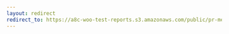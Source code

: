 ```yaml
---
layout: redirect
redirect_to: https://a8c-woo-test-reports.s3.amazonaws.com/public/pr-merge/39784/e2e/index.html
---
```

